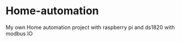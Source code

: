 Home-automation
===============

My own Home automation project with raspberry pi and ds1820 with modbus IO
